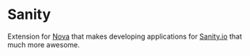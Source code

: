 # Sanity

Extension for [Nova](https://nova.app) that makes developing applications for [Sanity.io](https://sanity.io) that much more awesome.
